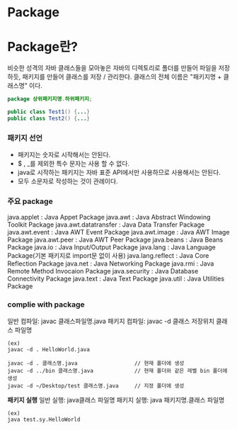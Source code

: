 # Package
# Package란?
비슷한 성격의 자바 클래스들을 모아놓은 자바의 디렉토리로
폴더를 만들어 파일을 저장하듯, 패키지를 만들어 클래스를 저장 / 관리한다.
클래스의 전체 이름은 "패키지명 + 클래스명" 이다.

```java
package 상위패키지명.하위패키지;

public class Test1() {...}
public class Test2() {...}
```

### 패키지 선언
- 패키지는 숫자로 시작해서는 안된다.
- $ , _를 제외한 특수 문자는 사용 할 수 없다.  
- java로 시작하는 패키지는 자바 표준 API에서만 사용하므로 사용해서는 안된다.
- 모두 소문자로 작성하는 것이 관례이다.

### 주요 package
java.applet : Java Appet Package
java.awt : Java Abstract Windowing Toolkit Package
java.awt.datatransfer : Java Data Transfer Package
java.awt.event : Java AWT Event Package
java.awt.image : Java AWT Image Package
java.awt.peer : Java AWT Peer Package
java.beans : Java Beans Package
java.io : Java Input/Output Package
java.lang : Java Language Package(기본 패키지로 import문 없이 사용)
java.lang.reflect : Java Core Reflection Package
java.net : Java Networking Package
java.rmi : Java Remote Method Invocaion Package
java.security : Java Database Connectivity Package
java.text : Java Text Package
java.util : Java Utilities Package

### complie with package
일반 컴파일: javac 클래스파일명.java
패키지 컴파일: javac -d 클래스 저장위치 클래스 파일명
```
(ex)
javac -d . HelloWorld.java

javac -d . 클래스명.java                  // 현재 폴더에 생성
javac -d ../bin 클래스명.java             // 현재 폴더와 같은 레벨 bin 폴더에 생성
javac -d ~/Desktop/test 클래스명.java     // 지정 폴더에 생성
```
**패키지 실행**
일반 실행: java클래스 파일명
패키지 실행: java 패키지명.클래스 파일명
```
(ex)
java test.sy.HelloWorld
```
